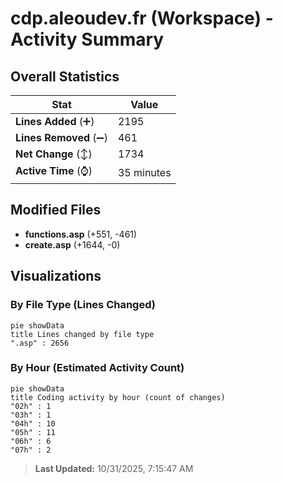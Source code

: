 # cdp.aleoudev.fr (Workspace) - Activity Summary 

## Overall Statistics

| Stat                   | Value                                                             |
| ---------------------- | ----------------------------------------------------------------- |
| **Lines Added** (➕)   | 2195                                          |
| **Lines Removed** (➖) | 461                                        |
| **Net Change** (↕)    | 1734                |
| **Active Time** (⌚)   | 35 minutes |


## Modified Files
- **functions.asp** (+551, -461)
- **create.asp** (+1644, -0)

## Visualizations

### By File Type (Lines Changed)

```mermaid
pie showData
title Lines changed by file type
".asp" : 2656
```

### By Hour (Estimated Activity Count)

```mermaid
pie showData
title Coding activity by hour (count of changes)
"02h" : 1
"03h" : 1
"04h" : 10
"05h" : 11
"06h" : 6
"07h" : 2
```


> **Last Updated:** 10/31/2025, 7:15:47 AM